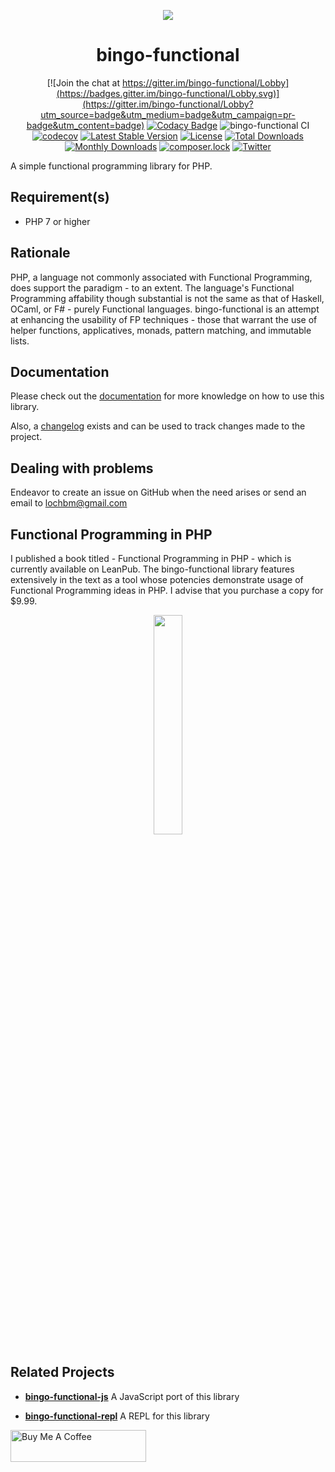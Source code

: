 <p align="center">
  <img src="https://ucarecdn.com/192a170d-a688-4cd4-98be-f1e0b356b94d/bingofunctionallogo.png">
</p>

<h1 align="center">bingo-functional</h1>

<span style="display:block;text-align:center;" align="center">

[![Join the chat at https://gitter.im/bingo-functional/Lobby](https://badges.gitter.im/bingo-functional/Lobby.svg)](https://gitter.im/bingo-functional/Lobby?utm_source=badge&utm_medium=badge&utm_campaign=pr-badge&utm_content=badge)
[![Codacy Badge](https://api.codacy.com/project/badge/Grade/7c30c744fd0142d58dd210fd961ea842)](https://www.codacy.com/app/ace411/bingo-functional?utm_source=github.com&utm_medium=referral&utm_content=ace411/bingo-functional&utm_campaign=badger)
![bingo-functional CI](https://github.com/ace411/bingo-functional/workflows/bingo-functional%20CI/badge.svg)
[![codecov](https://codecov.io/gh/ace411/bingo-functional/branch/master/graph/badge.svg)](https://codecov.io/gh/ace411/bingo-functional)
[![Latest Stable Version](https://poser.pugx.org/chemem/bingo-functional/v/stable)](https://packagist.org/packages/chemem/bingo-functional)
[![License](https://poser.pugx.org/chemem/bingo-functional/license)](https://packagist.org/packages/chemem/bingo-functional)
[![Total Downloads](https://poser.pugx.org/chemem/bingo-functional/downloads)](https://packagist.org/packages/chemem/bingo-functional)
[![Monthly Downloads](https://poser.pugx.org/chemem/bingo-functional/d/monthly)](https://packagist.org/packages/chemem/bingo-functional)
[![composer.lock](https://poser.pugx.org/chemem/bingo-functional/composerlock)](https://packagist.org/packages/chemem/bingo-functional)
[![Twitter](https://img.shields.io/twitter/url/https/github.com/ace411/bingo-functional.svg?style=social)](https://twitter.com/intent/tweet?text=Wow:&url=https%3A%2F%2Fgithub.com%2Face411%2Fbingo-functional)

</span>

A simple functional programming library for PHP.

## Requirement(s)

- PHP 7 or higher

## Rationale

PHP, a language not commonly associated with Functional Programming, does support the paradigm - to an extent. The language's Functional Programming affability though substantial is not the same as that of Haskell, OCaml, or F# - purely Functional languages. bingo-functional is an attempt at enhancing the usability of FP techniques - those that warrant the use of helper functions, applicatives, monads, pattern matching, and immutable lists.

## Documentation

Please check out the [documentation](https://bingo-functional-docs.now.sh) for more knowledge on how to use this library.

Also, a [changelog](https://github.com/ace411/bingo-functional/blob/master/README.md) exists and can be used to track changes made to the project.

## Dealing with problems

Endeavor to create an issue on GitHub when the need arises or send an email to lochbm@gmail.com

## Functional Programming in PHP

I published a book titled - Functional Programming in PHP - which is currently available on LeanPub. The bingo-functional library features extensively in the text as a tool whose potencies demonstrate usage of Functional Programming ideas in PHP. I advise that you purchase a copy for $9.99.

<p align="center">
    <a href="https://leanpub.com/functionalprogramminginphp">
        <img src="https://s3.amazonaws.com/titlepages.leanpub.com/functionalprogramminginphp/hero?1540289375" width="30%">
    </a>
</p>

## Related Projects

- [**bingo-functional-js**](https://github.com/ace411/bingo-functional-js) A JavaScript port of this library

- [**bingo-functional-repl**](https://github.com/ace411/bingo-functional-repl) A REPL for this library

<a href="https://www.buymeacoffee.com/agiroLoki" target="_blank"><img src="https://cdn.buymeacoffee.com/buttons/lato-white.png" alt="Buy Me A Coffee" style="height: 51px !important;width: 217px !important;" ></a>
